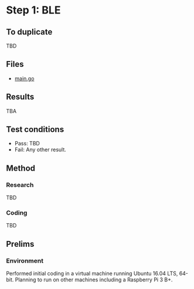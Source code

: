 # Step 1: BLE

To duplicate
---

TBD

Files
---

* [main.go](../main.go)


Results
---

TBA


Test conditions
---

* Pass: TBD
* Fail: Any other result.


Method
---

### Research

TBD

### Coding

TBD


<!---
Requirements
---
--->


Prelims
---

<!---
### Parsing Requirements
--->

### Environment

Performed initial coding in a virtual machine running Ubuntu 16.04 LTS, 64-bit. Planning to run on other machines including a Raspberry Pi 3 B+.
